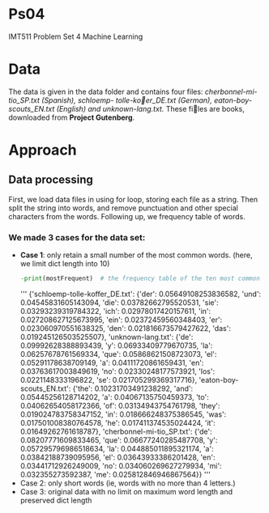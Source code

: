 # Ps04
IMT511 Problem Set 4 Machine Learning

# Data
The data is given in the data folder and contains four files: 
_cherbonnel-mi-tio_SP.txt (Spanish), schloemp- tolle-ko􏰂er_DE.txt (German), 
eaton-boy-scouts_EN.txt (English) and unknown-lang.txt._ 
These fi􏰃les are books, downloaded from **Project Gutenberg**.

# Approach

## Data processing
 First, we load data files in using for loop, storing each file as a string.
 Then split the string into words, and remove punctuation and other special characters
 from the words. Following up, we frequency table of words.
 
 
###  We made 3 cases for the data set:
* **Case 1**: only retain a small number of the most common words. (here, we limit  dict length into 10)
    ```python
    -print(mostFrequent)  # the frequency table of the ten most common words
    ```
   '''
  {'schloemp-tolle-koffer_DE.txt': {'der': 0.05649108253836582,
  'und': 0.04545831605143094,
  'die': 0.03782662795520531,
  'sie': 0.03293239319784322,
  'ich': 0.02978017420157611,
  'in': 0.027208627125673995,
  'ein': 0.02372459560348403,
  'er': 0.023060970551638325,
  'den': 0.021816673579427622,
  'das': 0.019245126503525507},
 'unknown-lang.txt': {'de': 0.09992628388893439,
  'y': 0.06933409779670735,
  'la': 0.06257678761569334,
  'que': 0.05868621508723073,
  'el': 0.05291178638709149,
  'a': 0.04111720861659431,
  'en': 0.03763617003849619,
  'no': 0.02330248177573921,
  'los': 0.0221148333196822,
  'se': 0.021705299369317716},
 'eaton-boy-scouts_EN.txt': {'the': 0.10231703491238292,
  'and': 0.05445256128714202,
  'a': 0.04067135750459373,
  'to': 0.04062654058172366,
  'of': 0.03134943754761798,
  'they': 0.019024783758347152,
  'in': 0.018666248375386545,
  'was': 0.017501008380764578,
  'he': 0.017411374535024424,
  'it': 0.01649262761618787},
 'cherbonnel-mi-tio_SP.txt': {'de': 0.08207771609833465,
  'que': 0.06677240285487708,
  'y': 0.057295796986518634,
  'la': 0.044885011895321174,
  'a': 0.03842188739095956,
  'el': 0.03643933386201428,
  'en': 0.03441712926249009,
  'no': 0.034060269627279934,
  'mi': 0.032355273592387,
  'me': 0.025812846946867564}}
  ''' 
* Case 2: only short words (ie, words with no more than 4 letters.)
* Case 3: original data with no limit on maximum word length and preserved dict length

